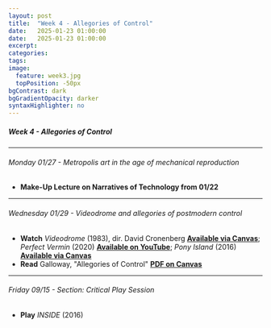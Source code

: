 ```yaml
---
layout: post
title:  "Week 4 - Allegories of Control"
date:   2025-01-23 01:00:00
date:   2025-01-23 01:00:00
excerpt: 
categories:
tags:
image:
  feature: week3.jpg
  topPosition: -50px
bgContrast: dark
bgGradientOpacity: darker
syntaxHighlighter: no
---
```

##### **Week 4 - Allegories of Control**

---

###### Monday 01/27 - *Metropolis* art in the age of mechanical reproduction 
- **Make-Up Lecture on Narratives of Technology from 01/22** 

---

###### Wednesday 01/29 - *Videodrome* and allegories of postmodern control

- **Watch** *Videodrome* (1983), dir. David Cronenberg [**Available via Canvas**](https://uncch.instructure.com/courses/78214/discussion_topics/543036); *Perfect Vermin* (2020) [**Available on YouTube**](https://www.youtube.com/watch?v=XKiJ1zf3XJo); *Pony Island* (2016) [**Available via Canvas**](https://uncch.instructure.com/courses/78214/discussion_topics/543036)
- **Read** Galloway, "Allegories of Control" [**PDF on Canvas**](https://uncch.instructure.com/courses/78214/files/folder/Readings?preview=9998519)

---

###### Friday 09/15 - Section: Critical Play Session
- **Play** *INSIDE* (2016) 
